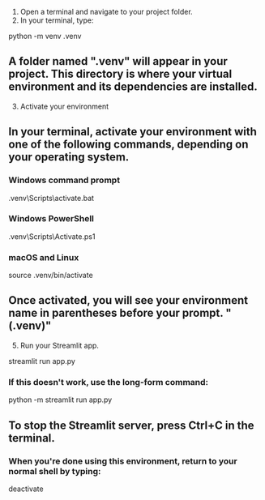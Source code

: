 1. Open a terminal and navigate to your project folder.
2. In your terminal, type:

python -m venv .venv

## A folder named ".venv" will appear in your project. This directory is where your virtual environment and its dependencies are installed.

3. Activate your environment

## In your terminal, activate your environment with one of the following commands, depending on your operating system.

### Windows command prompt

.venv\Scripts\activate.bat

### Windows PowerShell

.venv\Scripts\Activate.ps1

### macOS and Linux

source .venv/bin/activate

## Once activated, you will see your environment name in parentheses before your prompt. "(.venv)"

5. Run your Streamlit app.

streamlit run app.py

### If this doesn't work, use the long-form command:

python -m streamlit run app.py

## To stop the Streamlit server, press Ctrl+C in the terminal.

### When you're done using this environment, return to your normal shell by typing:

deactivate
